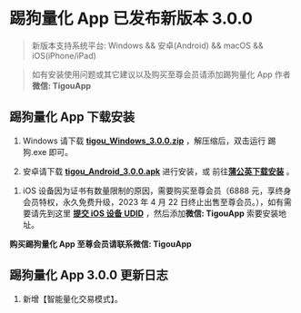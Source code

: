 # 踢狗量化 App 已发布新版本 3.0.0

> 新版本支持系统平台: Windows && 安卓(Android) && macOS && iOS(iPhone/iPad)

> 如有安装使用问题或其它建议以及购买至尊会员请添加踢狗量化 App 作者**微信: TigouApp**

## 踢狗量化 App 下载安装

1. Windows 请下载 [**tigou_Windows_3.0.0.zip**](https://gitee.com/TiGou/tigou_quant/releases/download/3.0.0/tigou_Windows_3.0.0.zip) ，解压缩后，双击运行 踢狗.exe 即可。

1. 安卓请下载 [**tigou_Android_3.0.0.apk**](https://gitee.com/TiGou/tigou_quant/releases/download/3.0.0/tigou_Android_3.0.0.apk) 进行安装，或 前往[**蒲公英下载安装**](https://gitee.com/link?target=https%3A%2F%2Fwww.pgyer.com%2Ftigou_android) 。

<!-- 1. macOS 请下载 [**tigou_macOS_3.0.0.zip**](https://gitee.com/TiGou/tigou_quant/releases/download/3.0.0/tigou_macOS_3.0.0.zip) ，解压缩后，将 踢狗.app 拷贝到 应用程序(Applications) 文件夹即可 -->

1. iOS 设备因为证书有数量限制的原因，需要购买至尊会员（6888 元，享终身会员特权，永久免费升级，2023 年 4 月 22 日终止出售至尊会员。），如有需要请先到这里 [**提交 iOS 设备 UDID**](https://gitee.com/link?target=https%3A%2F%2Fwww.pgyer.com%2Ftools%2Fudid%3Fsl%3Dn7DO) ，然后添加**微信: TigouApp** 索要安装地址。

**购买踢狗量化 App 至尊会员请联系微信: TigouApp**

## 踢狗量化 App 3.0.0 更新日志

1. 新增【智能量化交易模式】。
